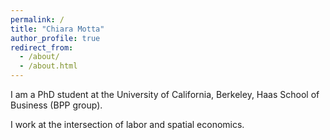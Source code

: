 ```yaml
---
permalink: /
title: "Chiara Motta"
author_profile: true
redirect_from: 
  - /about/
  - /about.html
---
```


I am a PhD student at the University of California, Berkeley, Haas School of Business (BPP group).

I work at the intersection of labor and spatial economics.
